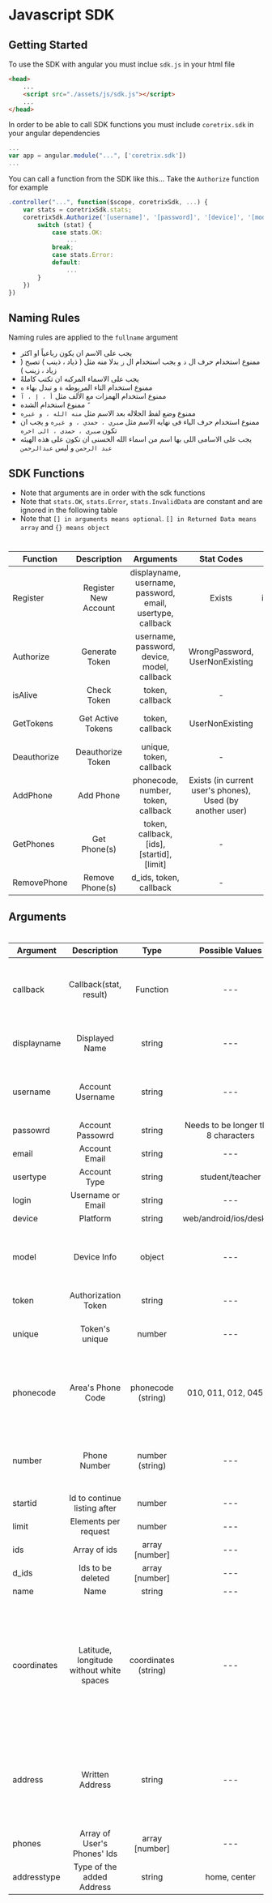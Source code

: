 # Javascript SDK
## Getting Started

To use the SDK with angular you must inclue `sdk.js` in your html file
```html
<head>
    ...
    <script src="./assets/js/sdk.js"></script>
    ...
</head>
```
In order to be able to call SDK functions you must include `coretrix.sdk` in your angular dependencies
```js
...
var app = angular.module("...", ['coretrix.sdk'])
...
```
You can call a function from the SDK like this...
Take the `Authorize` function for example
```js
.controller("...", function($scope, coretrixSdk, ...) {
    var stats = coretrixSdk.stats;
    coretrixSdk.Authorize('[username]', '[password]', '[device]', '[model]', (stat, result) => {
        switch (stat) {
            case stats.OK:
                ...
            break;
            case stats.Error:
            default:
                ...
        }
    })
})
```

## Naming Rules

Naming rules are applied to the `fullname` argument

- يجب على الاسم ان يكون رباعياً او اكثر
- ممنوع استخدام حرف ال `ذ` و يجب استخدام ال `ز` بدلا منه مثل ( ذياد ، ذينب ) تصبح ( زياد ، زينب )
- يجب على الاسماء المركبه ان تكتب كاملةً
- ممنوع استخدام التاء المربوطه `ة` و تبدل بهاء `ه `
- ممنوع استخدام الهمزات مع الألف مثل `أ ، إ ، آ`
- ممنوع استخدام الشده ` ّ `
- ممنوع وضع لفظ الجلاله بعد الاسم مثل `منه الله ، و غيره`
- ممنوع استخدام حرف الياء فى نهايه الاسم مثل `صبري ، حمدي ، و غيره` و يجب ان تكون `صبرى ، حمدى ، الى اخره`
- يجب على الاسامى  اللى بها اسم من اسماء الله الحسنى ان تكون على هذه الهيئه `عبد الرحمن` و ليس `عبدالرحمن`

## SDK Functions
- Note that arguments are in order with the sdk functions
- Note that `stats.OK`, `stats.Error`, `stats.InvalidData` are constant and are ignored in the following table
- Note that `[] in arguments means optional`. `[] in Returned Data means array` and `{} means object`
#
Function | Description | Arguments | Stat Codes | Returned Data
| - | :-: | :-: | :-: | :-: |
Register | Register New Account | displayname, username, password, email, usertype, callback | Exists | [ isEmailDuplicate, isUsernameDuplicate ]
Authorize | Generate Token | username, password, device, model, callback | WrongPassword, UserNonExisting | token, unique, usertype, username
isAlive | Check Token | token, callback | - |  username, usertype
GetTokens | Get Active Tokens | token, callback | UserNonExisting |  tokens: [ { device: { device, model }, unique }]
Deauthorize | Deauthorize Token | unique, token, callback | - |  [null]
AddPhone | Add Phone | phonecode, number, token, callback | Exists (in current user's phones), Used (by another user) |  [null]
GetPhones | Get Phone(s) | token, callback, [ids], [startid], [limit] | - |  [ { id, phonecode, number } ]
RemovePhone | Remove Phone(s) | d_ids, token, callback | - |  -

## Arguments
#
Argument | Description | Type | Possible Values | Notes
| - | :-: | :-: | :-: | :-: |
callback | Callback(stat, result) | Function | --- | SDK Function return no data.. Use callbacks instead
displayname | Displayed Name | string | --- | Showen to other users, Can be changed
username | Account Username | string | --- | Cannot be shown to other users, Cannot be changed
passowrd | Account Passowrd | string | Needs to be longer than 8 characters | ---
email | Account Email | string | --- | ---
usertype | Account Type | string | student/teacher | ---
login | Username or Email | string | --- | ---
device | Platform | string | web/android/ios/desktop | ---
model | Device Info | object | --- | Needs to be queryable to be able to analyize it
token | Authorization Token | string | --- | ---
unique | Token's unique | number | --- | Used to deauthorize certain tokens
phonecode | Area's Phone Code | phonecode (string) | 010, 011, 012, 045, ... | Check out Phone Codes in [Constants] [constants] to learn more
number | Phone Number | number (string) | --- | Number but sent as a string to avoid losing any `zeros`
startid | Id to continue listing after | number | --- | ---
limit | Elements per request | number | --- | ---
ids | Array of ids | array [number] | --- | ---
d_ids | Ids to be deleted | array [number] | --- | List of Ids to delete
name | Name | string | --- | ---
coordinates | Latitude, longitude without white spaces | coordinates (string) | --- | Best leave it to Maps service as the Latitude is limited between -90 - 90 and Longitude is limited between -180 - 180
address | Written Address | string | --- | If [null] coordinates will be converted to a written address using Google Maps
phones | Array of User's Phones' Ids | array [number] | --- | ---
addresstype | Type of the added Address | string | home, center | ---

[constants]: <constants.md>
